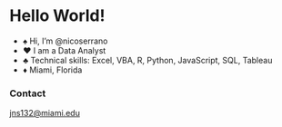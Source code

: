 # Hello World!

- ♠️ Hi, I’m @nicoserrano
- ♥️ I am a Data Analyst  
- ♣️ Technical skills: Excel, VBA, R, Python, JavaScript, SQL, Tableau
- ♦️ Miami, Florida

### Contact 
jns132@miami.edu



